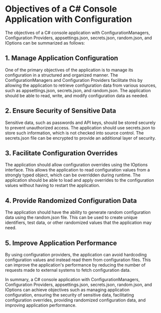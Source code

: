 ﻿# Objectives of a C# Console Application with Configuration

The objectives of a C# console application with ConfigurationManagers, Configuration Providers, appsettings.json, secrets.json, random.json, and IOptions<T> can be summarized as follows:

## 1. Manage Application Configuration

One of the primary objectives of the application is to manage its configuration in a structured and organized manner. The ConfigurationManagers and Configuration Providers facilitate this by allowing the application to retrieve configuration data from various sources, such as appsettings.json, secrets.json, and random.json. The application should be able to read, write, and modify configuration data as needed.

## 2. Ensure Security of Sensitive Data

Sensitive data, such as passwords and API keys, should be stored securely to prevent unauthorized access. The application should use secrets.json to store such information, which is not checked into source control. The secrets.json file can be encrypted to provide an additional layer of security.

## 3. Facilitate Configuration Overrides

The application should allow configuration overrides using the IOptions<T> interface. This allows the application to read configuration values from a strongly typed object, which can be overridden during runtime. The application should be able to load and apply overrides to the configuration values without having to restart the application.

## 4. Provide Randomized Configuration Data

The application should have the ability to generate random configuration data using the random.json file. This can be used to create unique identifiers, test data, or other randomized values that the application may need.

## 5. Improve Application Performance

By using configuration providers, the application can avoid hardcoding configuration values and instead read them from configuration files. This can improve the application's performance by reducing the number of requests made to external systems to fetch configuration data.

In summary, a C# console application with ConfigurationManagers, Configuration Providers, appsettings.json, secrets.json, random.json, and IOptions<T> can achieve objectives such as managing application configuration, ensuring the security of sensitive data, facilitating configuration overrides, providing randomized configuration data, and improving application performance.